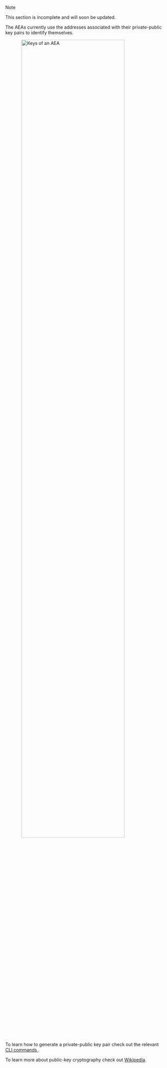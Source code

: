 <div class="admonition note">
  <p class="admonition-title">Note</p>
  <p>This section is incomplete and will soon be updated.
</p>
</div>

The AEAs currently use the addresses associated with their private-public key pairs to identify themselves.

<img src="../assets/keys.svg" alt="Keys of an AEA" class="center" style="display: block; margin-left: auto; margin-right: auto;width:80%;">

To learn how to generate a private-public key pair check out the relevant <a href="../cli-commands"> CLI commands </a>.

To learn more about public-key cryptography check out <a href="https://simple.wikipedia.org/wiki/Public-key_cryptography" target="_blank">Wikipedia</a>.
